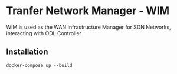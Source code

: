 # Tranfer Network Manager - WIM 

WIM is used as the WAN Infrastructure Manager for SDN Networks, interacting with ODL Controller

## Installation
```
docker-compose up --build
```
